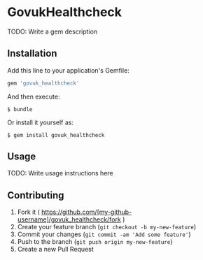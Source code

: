 # GovukHealthcheck

TODO: Write a gem description

## Installation

Add this line to your application's Gemfile:

```ruby
gem 'govuk_healthcheck'
```

And then execute:

    $ bundle

Or install it yourself as:

    $ gem install govuk_healthcheck

## Usage

TODO: Write usage instructions here

## Contributing

1. Fork it ( https://github.com/[my-github-username]/govuk_healthcheck/fork )
2. Create your feature branch (`git checkout -b my-new-feature`)
3. Commit your changes (`git commit -am 'Add some feature'`)
4. Push to the branch (`git push origin my-new-feature`)
5. Create a new Pull Request
